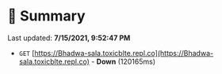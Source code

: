 # 📖 Summary
Last updated: **7/15/2021, 9:52:47 PM**

- `GET` [https://Bhadwa-sala.toxicblte.repl.co](https://Bhadwa-sala.toxicblte.repl.co) - **Down** (120165ms)
